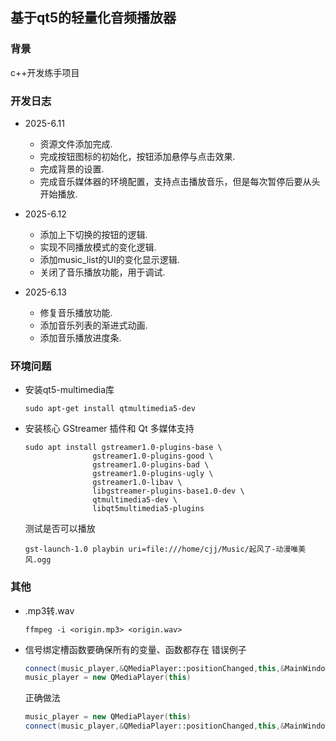 ## 基于qt5的轻量化音频播放器

### 背景

c++开发练手项目

### 开发日志

- 2025-6.11 
  - 资源文件添加完成.
  - 完成按钮图标的初始化，按钮添加悬停与点击效果.
  - 完成背景的设置.
  - 完成音乐媒体器的环境配置，支持点击播放音乐，但是每次暂停后要从头开始播放.

- 2025-6.12
  - 添加上下切换的按钮的逻辑.
  - 实现不同播放模式的变化逻辑.
  - 添加music_list的UI的变化显示逻辑.
  - 关闭了音乐播放功能，用于调试.

- 2025-6.13
  - 修复音乐播放功能.
  - 添加音乐列表的渐进式动画.
  - 添加音乐播放进度条.

### 环境问题

- 安装qt5-multimedia库
  ```shell
  sudo apt-get install qtmultimedia5-dev
  ```

- 安装核心 GStreamer 插件和 Qt 多媒体支持
  ```shell
  sudo apt install gstreamer1.0-plugins-base \
                 gstreamer1.0-plugins-good \
                 gstreamer1.0-plugins-bad \
                 gstreamer1.0-plugins-ugly \
                 gstreamer1.0-libav \
                 libgstreamer-plugins-base1.0-dev \
                 qtmultimedia5-dev \
                 libqt5multimedia5-plugins
  ```
  测试是否可以播放
  ```shell
  gst-launch-1.0 playbin uri=file:///home/cjj/Music/起风了-动漫唯美风.ogg
  ```

### 其他

- .mp3转.wav
  ```shell
  ffmpeg -i <origin.mp3> <origin.wav>
  ```

- 信号绑定槽函数要确保所有的变量、函数都存在
  错误例子
  ```cpp
  connect(music_player,&QMediaPlayer::positionChanged,this,&MainWindow::HandleMusicPosition); // 处理音乐进度
  music_player = new QMediaPlayer(this)
  ```

  正确做法
  ```cpp
  music_player = new QMediaPlayer(this)
  connect(music_player,&QMediaPlayer::positionChanged,this,&MainWindow::HandleMusicPosition); // 处理音乐进度
  ```